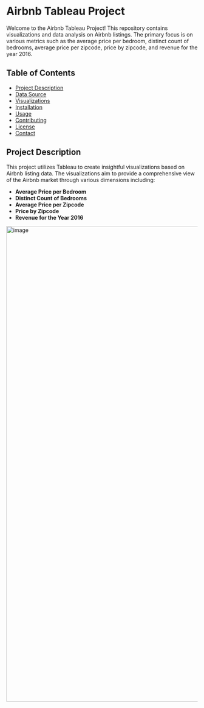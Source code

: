 # Airbnb Tableau Project

Welcome to the Airbnb Tableau Project! This repository contains visualizations and data analysis on Airbnb listings. The primary focus is on various metrics such as the average price per bedroom, distinct count of bedrooms, average price per zipcode, price by zipcode, and revenue for the year 2016.

## Table of Contents

- [Project Description](#project-description)
- [Data Source](#data-source)
- [Visualizations](#visualizations)
- [Installation](#installation)
- [Usage](#usage)
- [Contributing](#contributing)
- [License](#license)
- [Contact](#contact)

## Project Description

This project utilizes Tableau to create insightful visualizations based on Airbnb listing data. The visualizations aim to provide a comprehensive view of the Airbnb market through various dimensions including:

- **Average Price per Bedroom**
- **Distinct Count of Bedrooms**
- **Average Price per Zipcode**
- **Price by Zipcode**
- **Revenue for the Year 2016**


<img width="1250" alt="image" src="https://github.com/user-attachments/assets/8058a0ee-4821-4a5b-ba7d-c89bfecb9423">
